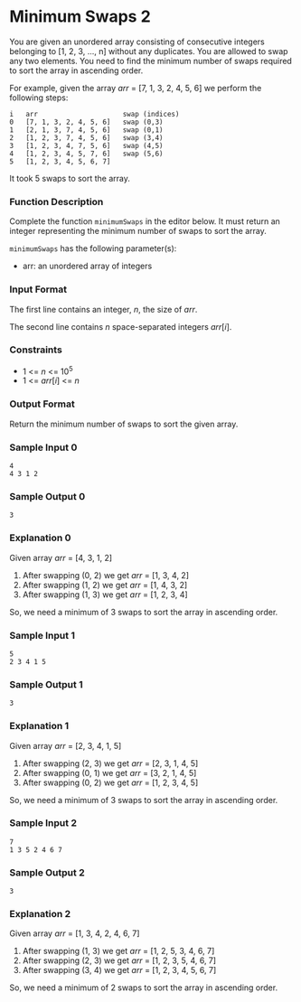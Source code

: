 # Minimum Swaps 2

You are given an unordered array consisting of consecutive integers belonging to [1, 2, 3, ..., n] without any duplicates. You are allowed to swap any two elements. You need to find the minimum number of swaps required to sort the array in ascending order.

For example, given the array _arr_ = [7, 1, 3, 2, 4, 5, 6] we perform the following steps:
```
i   arr                     swap (indices)
0   [7, 1, 3, 2, 4, 5, 6]   swap (0,3)
1   [2, 1, 3, 7, 4, 5, 6]   swap (0,1)
2   [1, 2, 3, 7, 4, 5, 6]   swap (3,4)
3   [1, 2, 3, 4, 7, 5, 6]   swap (4,5)
4   [1, 2, 3, 4, 5, 7, 6]   swap (5,6)
5   [1, 2, 3, 4, 5, 6, 7]
```

It took 5 swaps to sort the array.

### Function Description

Complete the function `minimumSwaps` in the editor below. It must return an integer representing the minimum number of swaps to sort the array.

`minimumSwaps` has the following parameter(s):

* arr: an unordered array of integers

### Input Format

The first line contains an integer, _n_, the size of _arr_.

The second line contains _n_ space-separated integers _arr_[_i_].

### Constraints

* 1 <= _n_ <= 10<sup>5</sup>
* 1 <= _arr_[_i_] <= _n_

### Output Format

Return the minimum number of swaps to sort the given array.

### Sample Input 0
```
4
4 3 1 2
```

### Sample Output 0
```
3
```

### Explanation 0

Given array _arr_ = [4, 3, 1, 2]

1. After swapping (0, 2) we get _arr_ = [1, 3, 4, 2]
2. After swapping (1, 2) we get _arr_ = [1, 4, 3, 2]
3. After swapping (1, 3) we get _arr_ = [1, 2, 3, 4]

So, we need a minimum of 3 swaps to sort the array in ascending order.

### Sample Input 1
```
5
2 3 4 1 5
```

### Sample Output 1
```
3
```

### Explanation 1

Given array _arr_ = [2, 3, 4, 1, 5]

1. After swapping (2, 3) we get _arr_ = [2, 3, 1, 4, 5]
2. After swapping (0, 1) we get _arr_ = [3, 2, 1, 4, 5]
3. After swapping (0, 2) we get _arr_ = [1, 2, 3, 4, 5]

So, we need a minimum of 3 swaps to sort the array in ascending order.

### Sample Input 2
```
7
1 3 5 2 4 6 7
```
### Sample Output 2
```
3
```

### Explanation 2

Given array _arr_ = [1, 3, 4, 2, 4, 6, 7]

1. After swapping (1, 3) we get _arr_ = [1, 2, 5, 3, 4, 6, 7] 
2. After swapping (2, 3) we get _arr_ = [1, 2, 3, 5, 4, 6, 7]
3. After swapping (3, 4) we get _arr_ = [1, 2, 3, 4, 5, 6, 7]

So, we need a minimum of 2 swaps to sort the array in ascending order.